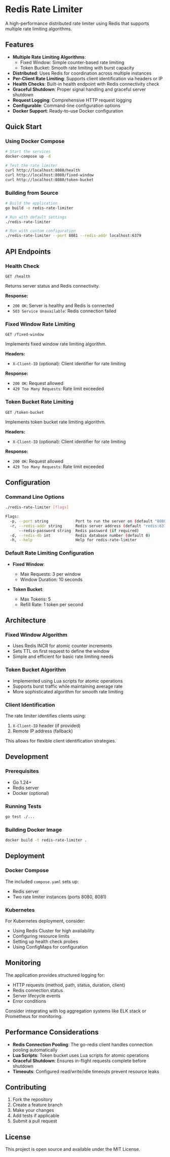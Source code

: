 # Redis Rate Limiter

A high-performance distributed rate limiter using Redis that supports multiple rate limiting algorithms.

## Features

- **Multiple Rate Limiting Algorithms**:
  - Fixed Window: Simple counter-based rate limiting
  - Token Bucket: Smooth rate limiting with burst capacity
- **Distributed**: Uses Redis for coordination across multiple instances
- **Per-Client Rate Limiting**: Supports client identification via headers or IP
- **Health Checks**: Built-in health endpoint with Redis connectivity check
- **Graceful Shutdown**: Proper signal handling and graceful server shutdown
- **Request Logging**: Comprehensive HTTP request logging
- **Configurable**: Command-line configuration options
- **Docker Support**: Ready-to-use Docker configuration

## Quick Start

### Using Docker Compose

```bash
# Start the services
docker-compose up -d

# Test the rate limiter
curl http://localhost:8080/health
curl http://localhost:8080/fixed-window
curl http://localhost:8080/token-bucket
```

### Building from Source

```bash
# Build the application
go build -o redis-rate-limiter

# Run with default settings
./redis-rate-limiter

# Run with custom configuration
./redis-rate-limiter --port 8081 --redis-addr localhost:6379
```

## API Endpoints

### Health Check
```
GET /health
```
Returns server status and Redis connectivity.

**Response:**
- `200 OK`: Server is healthy and Redis is connected
- `503 Service Unavailable`: Redis connection failed

### Fixed Window Rate Limiting
```
GET /fixed-window
```
Implements fixed window rate limiting algorithm.

**Headers:**
- `X-Client-ID` (optional): Client identifier for rate limiting

**Response:**
- `200 OK`: Request allowed
- `429 Too Many Requests`: Rate limit exceeded

### Token Bucket Rate Limiting
```
GET /token-bucket
```
Implements token bucket rate limiting algorithm.

**Headers:**
- `X-Client-ID` (optional): Client identifier for rate limiting

**Response:**
- `200 OK`: Request allowed
- `429 Too Many Requests`: Rate limit exceeded

## Configuration

### Command Line Options

```bash
./redis-rate-limiter [flags]

Flags:
  -p, --port string            Port to run the server on (default "8080")
  -r, --redis-addr string      Redis server address (default "redis:6379")
      --redis-password string  Redis password (if required)
  -d, --redis-db int           Redis database number (default 0)
  -h, --help                   Help for redis-rate-limiter
```

### Default Rate Limiting Configuration

- **Fixed Window**:
  - Max Requests: 3 per window
  - Window Duration: 10 seconds

- **Token Bucket**:
  - Max Tokens: 5
  - Refill Rate: 1 token per second

## Architecture

### Fixed Window Algorithm
- Uses Redis INCR for atomic counter increments
- Sets TTL on first request to define the window
- Simple and efficient for basic rate limiting needs

### Token Bucket Algorithm
- Implemented using Lua scripts for atomic operations
- Supports burst traffic while maintaining average rate
- More sophisticated algorithm for smooth rate limiting

### Client Identification
The rate limiter identifies clients using:
1. `X-Client-ID` header (if provided)
2. Remote IP address (fallback)

This allows for flexible client identification strategies.

## Development

### Prerequisites
- Go 1.24+
- Redis server
- Docker (optional)

### Running Tests
```bash
go test ./...
```

### Building Docker Image
```bash
docker build -t redis-rate-limiter .
```

## Deployment

### Docker Compose
The included `compose.yaml` sets up:
- Redis server
- Two rate limiter instances (ports 8080, 8081)

### Kubernetes
For Kubernetes deployment, consider:
- Using Redis Cluster for high availability
- Configuring resource limits
- Setting up health check probes
- Using ConfigMaps for configuration

## Monitoring

The application provides structured logging for:
- HTTP requests (method, path, status, duration, client)
- Redis connection status
- Server lifecycle events
- Error conditions

Consider integrating with log aggregation systems like ELK stack or Prometheus for monitoring.

## Performance Considerations

- **Redis Connection Pooling**: The go-redis client handles connection pooling automatically
- **Lua Scripts**: Token bucket uses Lua scripts for atomic operations
- **Graceful Shutdown**: Ensures in-flight requests complete before shutdown
- **Timeouts**: Configured read/write/idle timeouts prevent resource leaks

## Contributing

1. Fork the repository
2. Create a feature branch
3. Make your changes
4. Add tests if applicable
5. Submit a pull request

## License

This project is open source and available under the MIT License.
